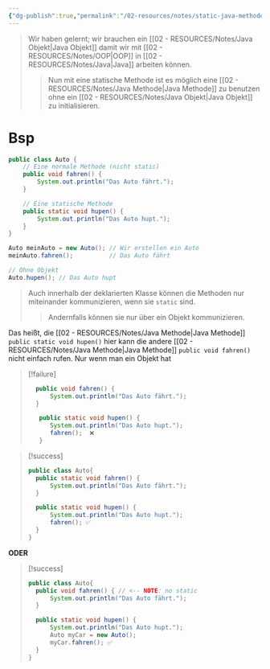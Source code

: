 ```yaml
---
{"dg-publish":true,"permalink":"/02-resources/notes/static-java-methode/","tags":["informatik/code/OOP","informatik/programmierung/sprachen/java"],"noteIcon":"","updated":"2025-09-27T01:32:44.000+02:00"}
---
```


>Wir haben gelernt; wir brauchen ein [[02 - RESOURCES/Notes/Java Objekt\|Java Objekt]] damit wir mit [[02 - RESOURCES/Notes/OOP\|OOP]] in [[02 - RESOURCES/Notes/Java\|Java]] arbeiten können.
>>Nun mit eine statische Methode ist es möglich eine [[02 - RESOURCES/Notes/Java Methode\|Java Methode]] zu benutzen ohne ein [[02 - RESOURCES/Notes/Java Objekt\|Java Objekt]] zu initialisieren.

# Bsp
```java
public class Auto {
    // Eine normale Methode (nicht static)
    public void fahren() {
        System.out.println("Das Auto fährt.");
    }

    // Eine statische Methode
    public static void hupen() {
        System.out.println("Das Auto hupt.");
    }
}

Auto meinAuto = new Auto(); // Wir erstellen ein Auto
meinAuto.fahren();          // Das Auto fährt

// Ohne Objekt
Auto.hupen(); // Das Auto hupt
```


>Auch innerhalb der deklarierten Klasse können die Methoden nur miteinander kommunizieren, wenn sie `static` sind. 
>>Andernfalls können sie nur über ein Objekt kommunizieren.

Das heißt, die [[02 - RESOURCES/Notes/Java Methode\|Java Methode]] `public static void hupen()` hier kann die  andere [[02 - RESOURCES/Notes/Java Methode\|Java Methode]]  `public void fahren()` nicht einfach rufen.
Nur wenn man ein Objekt hat

>[!failure] 
>```java
>	public void fahren() {
>		System.out.println("Das Auto fährt.");
>	}
>
>    public static void hupen() {
>		System.out.println("Das Auto hupt.");
>		fahren();  ❌
>    }
>```

>[!success] 
>```java
>public class Auto{
>	public static void fahren() {
> 		System.out.println("Das Auto fährt.");
> 	}
>
> 	public static void hupen() {
>	 	System.out.println("Das Auto hupt.");
> 		fahren(); ✅
>	}
>} 	   
>```

**ODER**

>[!success] 
>```java
>public class Auto{
>	public void fahren() { // <-- NOTE: no static
> 		System.out.println("Das Auto fährt.");
> 	}
>
> 	public static void hupen() {
>	 	System.out.println("Das Auto hupt.");
>	 	Auto myCar = new Auto();
> 		myCar.fahren(); ✅
>	}
>} 	   
>```
